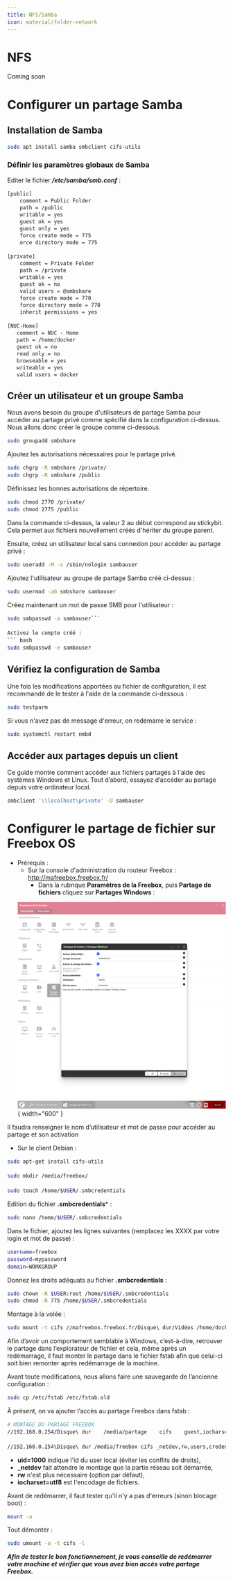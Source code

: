 ```yaml
---
title: NFS/Samba
icon: material/folder-network
---
```


# **NFS**

Coming soon

# **Configurer un partage Samba**

## Installation de Samba
``` bash
sudo apt install samba smbclient cifs-utils
```

### Définir les paramètres globaux de Samba

Editer le fichier **_/etc/samba/smb.conf_** :

```
[public]
	comment = Public Folder 
	path = /public 
	writable = yes 
	guest ok = yes 
	guest only = yes 
	force create mode = 775 
	orce directory mode = 775 

[private]
	comment = Private Folder
	path = /private
	writable = yes
	guest ok = no
	valid users = @smbshare
	force create mode = 770
	force directory mode = 770
	inherit permissions = yes

[NUC-Home]
   comment = NUC - Home
   path = /home/docker
   guest ok = no
   read only = no
   browseable = yes
   writeable = yes
   valid users = docker
```

## Créer un utilisateur et un groupe Samba

Nous avons besoin du groupe d'utilisateurs de partage Samba pour accéder au partage privé comme spécifié dans la configuration ci-dessus. Nous allons donc créer le groupe comme ci-dessous.

``` bash
sudo groupadd smbshare
```

Ajoutez les autorisations nécessaires pour le partage privé.

``` bash
sudo chgrp -R smbshare /private/
sudo chgrp -R smbshare /public
```

Définissez les bonnes autorisations de répertoire.
``` bash
sudo chmod 2770 /private/
sudo chmod 2775 /public
```

Dans la commande ci-dessus, la valeur 2 au début correspond au stickybit. Cela permet aux fichiers nouvellement créés d'hériter du groupe parent.

Ensuite, créez un utilisateur local sans connexion pour accéder au partage privé :
``` bash
sudo useradd -M -s /sbin/nologin sambauser
```

Ajoutez l'utilisateur au groupe de partage Samba créé ci-dessus :
``` bash
sudo usermod -aG smbshare sambauser
```

Créez maintenant un mot de passe SMB pour l'utilisateur :
``` bash
sudo smbpasswd -a sambauser```

Activez le compte créé :
``` bash
sudo smbpasswd -e sambauser
```

## Vérifiez la configuration de Samba

Une fois les modifications apportées au fichier de configuration, il est recommandé de le tester à l'aide de la commande ci-dessous :
``` bash
sudo testparm
```

Si vous n'avez pas de message d'erreur, on redémarre le service :
``` bash
sudo systemctl restart nmbd
```

## Accéder aux partages depuis un client

Ce guide montre comment accéder aux fichiers partagés à l'aide des systèmes Windows et Linux. Tout d’abord, essayez d’accéder au partage depuis votre ordinateur local.

``` bash
smbclient '\\localhost\private' -U sambauser
```

# Configurer le partage de fichier sur Freebox OS

- Prérequis :
	- Sur la console d'administration du routeur Freebox : http://mafreebox.freebox.fr/
		- Dans la rubrique **Paramètres de la Freebox**, puis **Partage de fichiers** cliquez sur **Partages Windows** :
        <figure markdown="span">
    ![freebox-settings-windows-file-sharing](../../assets/images/data-storage/freebox-settings-windows-file-sharing.png){ width="600" }
</figure>

Il faudra renseigner le nom d’utilisateur et mot de passe pour accéder au partage et son activation

- Sur le client Debian :

``` bash
sudo apt-get install cifs-utils

sudo mkdir /media/freebox/

sudo touch /home/$USER/.smbcredentials
```

Edition du fichier **.smbcredentials*** :
``` bash
sudo nano /home/$USER/.smbcredentials
```

Dans le fichier, ajoutez les lignes suivantes (remplacez les XXXX par votre login et mot de passe) :
``` bash
username=freebox
password=mypassword
domain=WORKGROUP
```

Donnez les droits adéquats au fichier **.smbcredentials** :
``` bash
sudo chown -R $USER:root /home/$USER/.smbcredentials
sudo chmod -R 775 /home/$USER/.smbcredentials
```

Montage à la volée :
``` bash
sudo mount -t cifs //mafreebox.freebox.fr/Disque\ dur/Vidéos /home/docker/media/videos/freebox -o rw,uid=1000,gid=1000,credentials=/home/docker/.smbcredentials,iocharset=utf8,file_mode=0777,dir_mode=0777
```

Afin d’avoir un comportement semblable à Windows, c’est-à-dire, retrouver le partage dans l’explorateur de fichier et cela, même après un redémarrage, il faut monter le partage dans le fichier fstab afin que celui-ci soit bien remonter après redémarrage de la machine.

Avant toute modifications, nous allons faire une sauvegarde de l’ancienne configuration :
``` bash
sudo cp /etc/fstab /etc/fstab.old
```

À présent, on va ajouter l’accès au partage Freebox dans fstab :
``` bash
# MONTAGE DU PARTAGE FREEBOX
//192.168.0.254/Disque\ dur    /media/partage    cifs    guest,iocharset=utf8,gid=100,uid=1000,_netdev,file_mode=0777,dir_mode=0777,vers=2.0    0    0

//192.168.0.254\Disque\ dur /media/freebox cifs _netdev,rw,users,credentials=/home/$USER/.smbcredentials,iocharset=utf8,uid=1000,sec=ntlmv2,file_mode=0777,dir_mode=0777,vers=2.00    0    0
```
- **uid=1000** indique l'id du user local (éviter les conflits de droits),
- **_netdev** fait attendre le montage que la partie réseau soit démarrée,
- **rw** n'est plus nécessaire (option par défaut),
- **iocharset=utf8** est l'encodage de fichiers.

Avant de redémarrer, il faut tester qu'il n'y a pas d'erreurs (sinon blocage boot) :

``` bash
mount -a
```

Tout démonter :

``` bash
sudo umount -a -t cifs -l
```

***Afin de tester le bon fonctionnement, je vous conseille de redémarrer votre machine et vérifier que vous avez bien accès votre partage Freebox.***